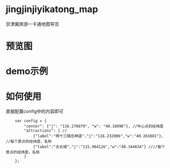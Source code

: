 # jingjinjiyikatong_map
京津冀旅游一卡通地图导览

# 预览图

# demo示例

# 如何使用
直接配置config中的内容即可
```
    var config = {
        "center": {"j": "116.276079", "w": "40.16096"}, //中心点的经纬度
        "attractions": [ //
            {"label":"明十三陵总神道","j":"116.232006","w":"40.263881"}, //每个景点的经纬度，名称
            {"label":"古长城","j":"115.984126","w":"40.344634"} ////每个景点的经纬度，名称
        ]
    };
```
